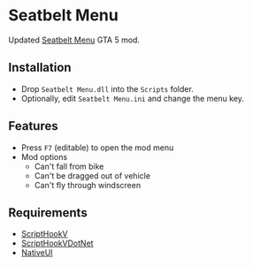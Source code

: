 # Seatbelt Menu

Updated [Seatbelt Menu](https://www.gta5-mods.com/scripts/seatbelt-menu-shadofax) GTA 5 mod.

## Installation
- Drop `Seatbelt Menu.dll` into the `Scripts` folder.
- Optionally, edit `Seatbelt Menu.ini` and change the menu key.

## Features
- Press `F7` (editable) to open the mod menu
- Mod options
  - Can't fall from bike
  - Can't be dragged out of vehicle
  - Can't fly through windscreen

## Requirements
- [ScriptHookV](http://www.dev-c.com/gtav/scripthookv/)
- [ScriptHookVDotNet](https://github.com/crosire/scripthookvdotnet/releases)
- [NativeUI](https://github.com/Guad/NativeUI)
